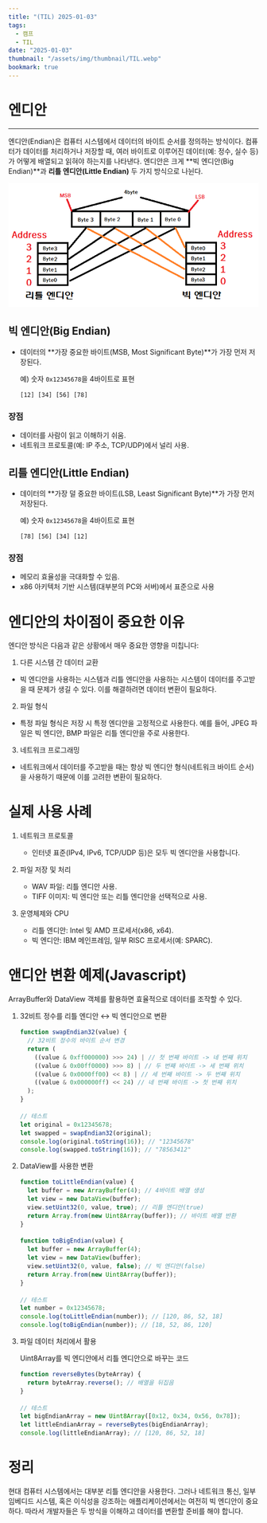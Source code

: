 ```yaml
---
title: "(TIL) 2025-01-03"
tags:
  - 캠프
  - TIL
date: "2025-01-03"
thumbnail: "/assets/img/thumbnail/TIL.webp"
bookmark: true
---
```


# 엔디안

---

엔디안(Endian)은 컴퓨터 시스템에서 데이터의 바이트 순서를 정의하는 방식이다. 컴퓨터가 데이터를 처리하거나 저장할 때, 여러 바이트로 이루어진 데이터(예: 정수, 실수 등)가 어떻게 배열되고 읽혀야 하는지를 나타낸다. 엔디안은 크게 **빅 엔디안(Big Endian)**과 **리틀 엔디안(Little Endian)** 두 가지 방식으로 나뉜다.

![엔디안](/assets/img/TIL/250103/001.png)

## 빅 엔디안(Big Endian)

- 데이터의 **가장 중요한 바이트(MSB, Most Significant Byte)**가 가장 먼저 저장된다.

  예) 숫자 `0x12345678`을 4바이트로 표현

  ```text
  [12] [34] [56] [78]
  ```

### 장점

- 데이터를 사람이 읽고 이해하기 쉬움.
- 네트워크 프로토콜(예: IP 주소, TCP/UDP)에서 널리 사용.

## 리틀 엔디안(Little Endian)

- 데이터의 **가장 덜 중요한 바이트(LSB, Least Significant Byte)**가 가장 먼저 저장된다.

  예) 숫자 `0x12345678`을 4바이트로 표현

  ```text
  [78] [56] [34] [12]
  ```

### 장점

- 메모리 효율성을 극대화할 수 있음.
- x86 아키텍처 기반 시스템(대부분의 PC와 서버)에서 표준으로 사용

# 엔디안의 차이점이 중요한 이유

엔디안 방식은 다음과 같은 상황에서 매우 중요한 영향을 미칩니다:

1. 다른 시스템 간 데이터 교환

- 빅 엔디안을 사용하는 시스템과 리틀 엔디안을 사용하는 시스템이 데이터를 주고받을 때 문제가 생길 수 있다. 이를 해결하려면 데이터 변환이 필요하다.

2. 파일 형식

- 특정 파일 형식은 저장 시 특정 엔디안을 고정적으로 사용한다. 예를 들어, JPEG 파일은 빅 엔디안, BMP 파일은 리틀 엔디안을 주로 사용한다.

3. 네트워크 프로그래밍

- 네트워크에서 데이터를 주고받을 때는 항상 빅 엔디안 형식(네트워크 바이트 순서)을 사용하기 때문에 이를 고려한 변환이 필요하다.

# 실제 사용 사례

1. 네트워크 프로토콜

   - 인터넷 표준(IPv4, IPv6, TCP/UDP 등)은 모두 빅 엔디안을 사용합니다.

2. 파일 저장 및 처리

   - WAV 파일: 리틀 엔디안 사용.
   - TIFF 이미지: 빅 엔디안 또는 리틀 엔디안을 선택적으로 사용.

3. 운영체제와 CPU
   - 리틀 엔디안: Intel 및 AMD 프로세서(x86, x64).
   - 빅 엔디안: IBM 메인프레임, 일부 RISC 프로세서(예: SPARC).

# 앤디안 변환 예제(Javascript)

ArrayBuffer와 DataView 객체를 활용하면 효율적으로 데이터를 조작할 수 있다.

1. 32비트 정수를 리틀 엔디안 ↔ 빅 엔디안으로 변환

   ```javascript
   function swapEndian32(value) {
     // 32비트 정수의 바이트 순서 변경
     return (
       ((value & 0xff000000) >>> 24) | // 첫 번째 바이트 -> 네 번째 위치
       ((value & 0x00ff0000) >>> 8) | // 두 번째 바이트 -> 세 번째 위치
       ((value & 0x0000ff00) << 8) | // 세 번째 바이트 -> 두 번째 위치
       ((value & 0x000000ff) << 24) // 네 번째 바이트 -> 첫 번째 위치
     );
   }

   // 테스트
   let original = 0x12345678;
   let swapped = swapEndian32(original);
   console.log(original.toString(16)); // "12345678"
   console.log(swapped.toString(16)); // "78563412"
   ```

2. DataView를 사용한 변환

   ```javascript
   function toLittleEndian(value) {
     let buffer = new ArrayBuffer(4); // 4바이트 배열 생성
     let view = new DataView(buffer);
     view.setUint32(0, value, true); // 리틀 엔디안(true)
     return Array.from(new Uint8Array(buffer)); // 바이트 배열 반환
   }

   function toBigEndian(value) {
     let buffer = new ArrayBuffer(4);
     let view = new DataView(buffer);
     view.setUint32(0, value, false); // 빅 엔디안(false)
     return Array.from(new Uint8Array(buffer));
   }

   // 테스트
   let number = 0x12345678;
   console.log(toLittleEndian(number)); // [120, 86, 52, 18]
   console.log(toBigEndian(number)); // [18, 52, 86, 120]
   ```

3. 파일 데이터 처리에서 활용

   Uint8Array를 빅 엔디안에서 리틀 엔디안으로 바꾸는 코드

   ```javascript
   function reverseBytes(byteArray) {
     return byteArray.reverse(); // 배열을 뒤집음
   }

   // 테스트
   let bigEndianArray = new Uint8Array([0x12, 0x34, 0x56, 0x78]);
   let littleEndianArray = reverseBytes(bigEndianArray);
   console.log(littleEndianArray); // [120, 86, 52, 18]
   ```

# 정리

현대 컴퓨터 시스템에서는 대부분 리틀 엔디안을 사용한다. 그러나 네트워크 통신, 일부 임베디드 시스템, 혹은 이식성을 강조하는 애플리케이션에서는 여전히 빅 엔디안이 중요하다. 따라서 개발자들은 두 방식을 이해하고 데이터를 변환할 준비를 해야 합니다.
